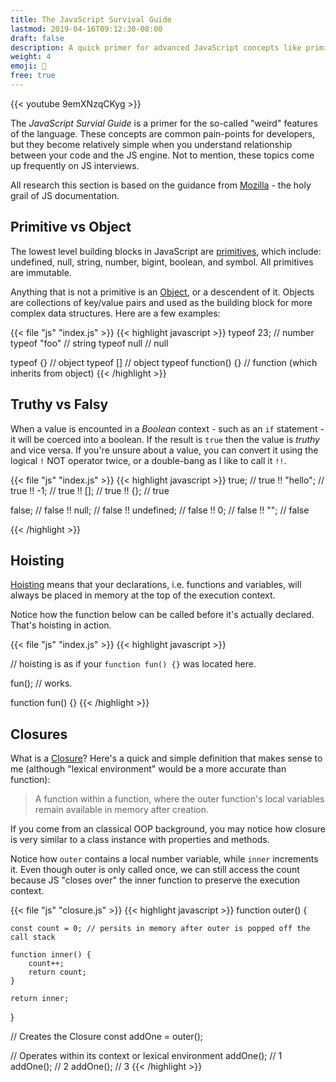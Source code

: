 ```yaml
---
title: The JavaScript Survival Guide
lastmod: 2019-04-16T09:12:30-08:00
draft: false
description: A quick primer for advanced JavaScript concepts like primitives, hoisting, closures, and this binding. 
weight: 4
emoji: 🧟
free: true
---
```


{{< youtube 9emXNzqCKyg >}}

The *JavaScript Survial Guide* is a primer for the so-called "weird" features of the language. These concepts are common pain-points for developers, but they become relatively simple when you understand relationship between your code and the JS engine. Not to mention, these topics come up frequently on JS interviews. 

All research this section is based on the guidance from [Mozilla](https://developer.mozilla.org) - the holy grail of JS documentation. 


## Primitive vs Object

The lowest level building blocks in JavaScript are [primitives](https://developer.mozilla.org/en-US/docs/Glossary/Primitive), which include: undefined, null, string, number, bigint, boolean, and symbol. All primitives are immutable. 

Anything that is not a primitive is an [Object](https://developer.mozilla.org/en-US/docs/Web/JavaScript/Reference/Global_Objects/Object), or a descendent of it. Objects are collections of key/value pairs and used as the building block for more complex data structures. Here are a few examples:


{{< file "js" "index.js" >}}
{{< highlight javascript >}}
typeof  23; // number
typeof "foo" // string
typeof null // null

typeof {} // object
typeof [] // object
typeof function() {} // function (which inherits from object)
{{< /highlight >}}

## Truthy vs Falsy

When a value is encounted in a *Boolean* context - such as an `if` statement - it will be coerced into a boolean. If the result is `true` then the value is *truthy* and vice versa. If you're unsure about a value, you can convert it using the logical `!` NOT operator twice, or a double-bang as I like to call it `!!`. 


{{< file "js" "index.js" >}}
{{< highlight javascript >}}
true; // true
!! "hello"; // true
!! -1; // true
!! []; // true
!! {}; // true

false; // false
!! null; // false
!! undefined; // false
!! 0; // false
!! ""; // false

{{< /highlight >}}

## Hoisting

[Hoisting](https://developer.mozilla.org/en-US/docs/Glossary/Hoisting) means that your declarations, i.e. functions and variables, will always be placed in memory at the top of the execution context. 

Notice how the function below can be called before it's actually declared. That's hoisting in action. 

{{< file "js" "index.js" >}}
{{< highlight javascript >}}

// hoisting is as if your `function fun() {}` was located here. 

fun(); // works. 

function fun() {}
{{< /highlight >}}

## Closures

What is a [Closure](https://developer.mozilla.org/en-US/docs/Web/JavaScript/Closures)? Here's a quick and simple definition that makes sense to me (although "lexical environment" would be a more accurate than function): 

> A function within a function, where the outer function's local variables remain available in memory after creation. 

If you come from an classical OOP background, you may notice how closure is very similar to a class instance with properties and methods. 

Notice how `outer` contains a local number variable, while `inner` increments it. Even though outer is only called once, we can still access the count because JS "closes over" the inner function to preserve the execution context. 

{{< file "js" "closure.js" >}}
{{< highlight javascript >}}
function outer() {

    const count = 0; // persits in memory after outer is popped off the call stack

    function inner() {
        count++;
        return count;
    }

    return inner;
}

// Creates the Closure
const addOne = outer();

// Operates within its context or lexical environment
addOne(); // 1
addOne(); // 2
addOne(); // 3
{{< /highlight >}}



